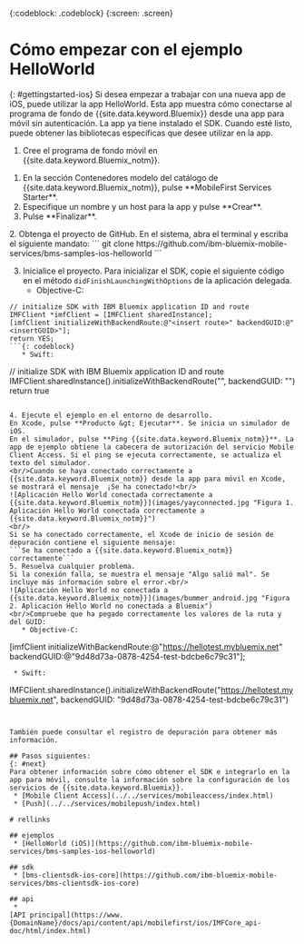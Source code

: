 <!-- Attribute definitions -->
{:codeblock: .codeblock}
{:screen: .screen}

# Cómo empezar con el ejemplo HelloWorld
{: #gettingstarted-ios}
Si desea empezar a trabajar con una nueva app de iOS, puede utilizar la app HelloWorld. Esta app muestra cómo conectarse al programa de fondo de {{site.data.keyword.Bluemix}} desde una app para móvil sin autenticación. La app ya tiene instalado el SDK. Cuando esté listo, puede obtener las bibliotecas específicas que desee utilizar en la app.

1. Cree el programa de fondo móvil en {{site.data.keyword.Bluemix_notm}}.
<ol>
	<li>En la sección Contenedores modelo del catálogo de {{site.data.keyword.Bluemix_notm}}, pulse **MobileFirst Services Starter**.</li>
    <li>Especifique un nombre y un host para la app y pulse **Crear**.</li>
    <li>Pulse **Finalizar**. </li>
</ol>
2. Obtenga el proyecto de GitHub. En el sistema, abra el terminal y escriba el siguiente mandato:
```
git clone https://github.com/ibm-bluemix-mobile-services/bms-samples-ios-helloworld
```

3. Inicialice el proyecto.
Para inicializar el SDK, copie el siguiente código en el método `didFinishLaunchingWithOptions` de la aplicación delegada.
   * Objective-C:
```
// initialize SDK with IBM Bluemix application ID and route
IMFClient *imfClient = [IMFClient sharedInstance];
[imfClient initializeWithBackendRoute:@"<insert route>" backendGUID:@"<insertGUID>"];
return YES;
```{: codeblock}
   * Swift:
```
// initialize SDK with IBM Bluemix application ID and route
IMFClient.sharedInstance().initializeWithBackendRoute("<insert route>", backendGUID: "<insertGUID>")
return true
```{: codeblock}

4. Ejecute el ejemplo en el entorno de desarrollo.
En Xcode, pulse **Producto &gt; Ejecutar**. Se inicia un simulador de iOS.
En el simulador, pulse **Ping {{site.data.keyword.Bluemix_notm}}**. La app de ejemplo obtiene la cabecera de autorización del servicio Mobile Client Access. Si el ping se ejecuta correctamente, se actualiza el texto del simulador.
<br/>Cuando se haya conectado correctamente a {{site.data.keyword.Bluemix_notm}} desde la app para móvil en Xcode, se mostrará el mensaje  ¡Se ha conectado!<br/>
![Aplicación Hello World conectada correctamente a {{site.data.keyword.Bluemix_notm}}](images/yayconnected.jpg "Figura 1. Aplicación Hello World conectada correctamente a {{site.data.keyword.Bluemix_notm}}")
<br/>
Si se ha conectado correctamente, el Xcode de inicio de sesión de depuración contiene el siguiente mensaje:
```Se ha conectado a {{site.data.keyword.Bluemix_notm}} correctamente```
5. Resuelva cualquier problema.
Si la conexión falla, se muestra el mensaje "Algo salió mal". Se incluye más información sobre el error.<br/>
![Aplicación Hello World no conectada a {{site.data.keyword.Bluemix_notm}}](images/bummer_android.jpg "Figura 2. Aplicación Hello World no conectada a Bluemix")
<br/>Compruebe que ha pegado correctamente los valores de la ruta y del GUID:
   * Objective-C:
  ```
  [imfClient initializeWithBackendRoute:@"https://hellotest.mybluemix.net"
  backendGUID:@"9d48d73a-0878-4254-test-bdcbe6c79c31"];
  ``` {: codeblock}
   * Swift:
  ```
  IMFClient.sharedInstance().initializeWithBackendRoute("https://hellotest.mybluemix.net", backendGUID: "9d48d73a-0878-4254-test-bdcbe6c79c31")
  ```{: codeblock}


También puede consultar el registro de depuración para obtener más información.

## Pasos siguientes:
{: #next}
Para obtener información sobre cómo obtener el SDK e integrarlo en la app para móvil, consulte la información sobre la configuración de los servicios de {{site.data.keyword.Bluemix}}.
   * [Mobile Client Access](../../services/mobileaccess/index.html)
   * [Push](../../services/mobilepush/index.html)

# rellinks

## ejemplos
   * [HelloWorld (iOS)](https://github.com/ibm-bluemix-mobile-services/bms-samples-ios-helloworld)

## sdk
   * [bms-clientsdk-ios-core](https://github.com/ibm-bluemix-mobile-services/bms-clientsdk-ios-core)

## api
   *
[API principal](https://www.{DomainName}/docs/api/content/api/mobilefirst/ios/IMFCore_api-doc/html/index.html)
